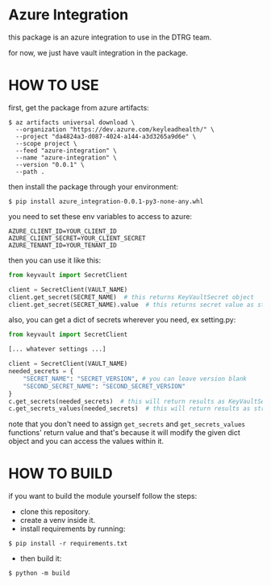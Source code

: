 # Azure Integration

this package is an azure integration to use in the DTRG team.

for now, we just have vault integration in the package.

# HOW TO USE
first, get the package from azure artifacts:
```shell
$ az artifacts universal download \
  --organization "https://dev.azure.com/keyleadhealth/" \
  --project "da4824a3-d087-4024-a144-a3d3265a9d6e" \
  --scope project \
  --feed "azure-integration" \
  --name "azure-integration" \
  --version "0.0.1" \
  --path .
```

then install the package through your environment:
```shell
$ pip install azure_integration-0.0.1-py3-none-any.whl
```

you need to set these env variables to access to azure:
```shell
AZURE_CLIENT_ID=YOUR_CLIENT_ID
AZURE_CLIENT_SECRET=YOUR_CLIENT_SECRET
AZURE_TENANT_ID=YOUR_TENANT_ID
```

then you can use it like this:
```python
from keyvault import SecretClient

client = SecretClient(VAULT_NAME)
client.get_secret(SECRET_NAME)  # this returns KeyVaultSecret object
client.get_secret(SECRET_NAME).value  # this returns secret value as string
```

also, you can get a dict of secrets wherever you need, ex setting.py:
```python
from keyvault import SecretClient

[... whatever settings ...]

client = SecretClient(VAULT_NAME)
needed_secrets = {
    "SECRET_NAME": "SECRET_VERSION", # you can leave version blank
    "SECOND_SECRET_NAME": "SECOND_SECRET_VERSION"
}
c.get_secrets(needed_secrets)  # this will return results as KeyVaultSecret
c.get_secrets_values(needed_secrets)  # this will return results as str
```
note that you don't need to assign `get_secrets` and `get_secrets_values` functions' return value and that's because it will modify the given dict object and you can access the values within it.

# HOW TO BUILD
if you want to build the module yourself follow the steps:
- clone this repository.
- create a venv inside it.
- install requirements by running:
```shell
$ pip install -r requirements.txt
```
- then build it:
```shell
$ python -m build
```
